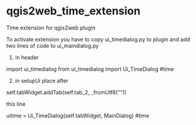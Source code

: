 # qgis2web_time_extension
Time extension for qgis2web plugin

To activate extension you have to copy ui_timedialog.py to plugin
and add two lines of code to ui_maindialog.py

1. in header 

import ui_timedialog from ui_timedialog import Ui_TimeDialog #time

2. in setupUi place after 

self.tabWidget.addTab(self.tab_2, _fromUtf8(""))

this line

uitime = Ui_TimeDialog(self.tabWidget, MainDialog) #time
